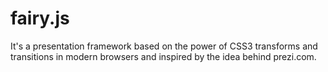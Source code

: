# fairy.js
It's a presentation framework based on the power of CSS3 transforms and transitions in modern browsers and inspired by the idea behind prezi.com.
